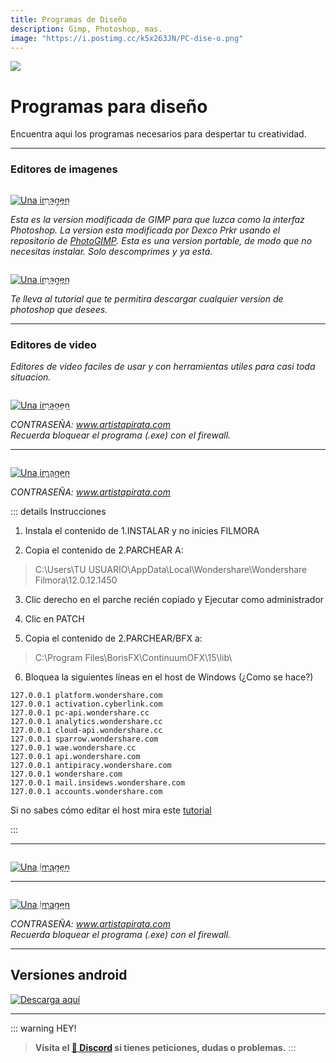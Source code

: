 ```yaml
---
title: Programas de Diseño
description: Gimp, Photoshop, mas.
image: "https://i.postimg.cc/k5x263JN/PC-dise-o.png"
---
```



![](https://i.postimg.cc/BbV5rd86/PC-dise-o.png)
# Programas para diseño
Encuentra aqui los programas necesarios para despertar tu creatividad.

---

### Editores de imagenes

<a href="https://pixeldrain.com/u/NUfBb7Qk">
 <div style="position: relative; padding-top: 1em">
   <p style="position: absolute; top: 5px; left: 20px; font-size: 14px; color: white; text-indent: 20px">⭐ PhotoGIMP</p>
   <img src="https://i.postimg.cc/RZPvRHhg/Mini-Descarga.png" alt="Una imagen" />
 </div>
</a>    

*Esta es la version modificada de GIMP para que luzca como la interfaz Photoshop. La version esta modificada por Dexco Prkr usando el repositorio de [PhotoGIMP](https://github.com/Diolinux/PhotoGIMP). Esta es una version portable, de modo que no necesitas instalar. Solo descomprimes y ya está.*     

<a href="/Tutoriales/adobeprograms">
 <div style="position: relative; padding-top: 1em">
   <p style="position: absolute; top: 5px; left: 20px; font-size: 14px; color: white; text-indent: 20px">⭐ Photoshop</p>
   <img src="https://i.postimg.cc/RZPvRHhg/Mini-Descarga.png" alt="Una imagen" />
 </div>
</a>
    
*Te lleva al tutorial que te permitira descargar cualquier version de photoshop que desees.*

---


### Editores de video

*Editores de video faciles de usar y con herramientas utiles para casi toda situacion.*       


<a href="https://www.mediafire.com/file/xn1jrnnd5y8f78s/WIN_CLPDU_V2024-22.1.2529.0_AP_ZNT.rar/file">
 <div style="position: relative; padding-top: 1em">
   <p style="position: absolute; top: 5px; left: 20px; font-size: 14px; color: white; text-indent: 20px">⭐ PowerDirector</p>
   <img src="https://i.postimg.cc/RZPvRHhg/Mini-Descarga.png" alt="Una imagen" />
 </div>
</a>

*CONTRASEÑA: www.artistapirata.com*    
*Recuerda bloquear el programa (.exe) con el firewall.*

---

<a href="https://www.mediafire.com/file/ccpeabuzzu5otrd/WIN_FMX_V12.5.6.3504_AP_ZNT.rar/file">
 <div style="position: relative; padding-top: 1em">
   <p style="position: absolute; top: 5px; left: 20px; font-size: 14px; color: white; text-indent: 20px">⭐ Filmora X</p>
   <img src="https://i.postimg.cc/RZPvRHhg/Mini-Descarga.png" alt="Una imagen" />
 </div>
</a>   

*CONTRASEÑA: www.artistapirata.com*    

::: details Instrucciones 

1. Instala el contenido de 1.INSTALAR y no inicies FILMORA

2. Copia el contenido de 2.PARCHEAR A:

> C:\Users\TU USUARIO\AppData\Local\Wondershare\Wondershare Filmora\12.0.12.1450

3. Clic derecho en el parche recién copiado y Ejecutar como administrador

4. Clic en PATCH

5. Copia el contenido de 2.PARCHEAR/BFX a:

> C:\Program Files\BorisFX\ContinuumOFX\15\lib\

6. Bloquea la siguientes líneas en el host de Windows (¿Como se hace?)

```
127.0.0.1 platform.wondershare.com
127.0.0.1 activation.cyberlink.com
127.0.0.1 pc-api.wondershare.cc
127.0.0.1 analytics.wondershare.cc
127.0.0.1 cloud-api.wondershare.cc
127.0.0.1 sparrow.wondershare.com
127.0.0.1 wae.wondershare.cc
127.0.0.1 api.wondershare.com
127.0.0.1 antipiracy.wondershare.com
127.0.0.1 wondershare.com
127.0.0.1 mail.insidews.wondershare.com
127.0.0.1 accounts.wondershare.com

```
 
Si no sabes cómo editar el host mira este [tutorial](https://youtu.be/hmd2paCNI0U?si=B9VlEOHjTmkkTKxD) 

::: 

---

<a href="https://www.blackmagicdesign.com/products/davinciresolve">
 <div style="position: relative; padding-top: 1em">
   <p style="position: absolute; top: 5px; left: 20px; font-size: 14px; color: white; text-indent: 20px">🕸 Davinci Resolve</p>
   <img src="https://i.postimg.cc/RZPvRHhg/Mini-Descarga.png" alt="Una imagen" />
 </div>
</a>

---

<a href="https://www.mediafire.com/file_premium/w66pwqm6pt77bmi/WIN_CTS_V2023.4.1.50334_AP_ZNT.rar/file">
 <div style="position: relative; padding-top: 1em">
   <p style="position: absolute; top: 5px; left: 20px; font-size: 14px; color: white; text-indent: 20px">🕸 Camtasia Studio 2023</p>
   <img src="https://i.postimg.cc/RZPvRHhg/Mini-Descarga.png" alt="Una imagen" />
 </div>
</a>

*CONTRASEÑA: www.artistapirata.com*    
*Recuerda bloquear el programa (.exe) con el firewall.*

---

## Versiones android

[![Descarga aquí](https://i.postimg.cc/G23xCXmL/Descarga.png)](/Moviles/m-diseño.md)     


---

::: warning HEY!
> **Visita el [🚀 Discord](https://discord.gg/hVKeY3uEru) si tienes peticiones, dudas o problemas.**
:::
